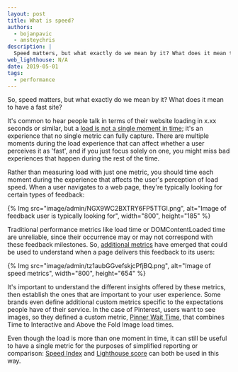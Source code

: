 ```yaml
---
layout: post
title: What is speed?
authors:
  - bojanpavic
  - ansteychris
description: |
  Speed matters, but what exactly do we mean by it? What does it mean to have a fast site?
web_lighthouse: N/A
date: 2019-05-01
tags:
  - performance
---
```


So, speed matters, but what exactly do we mean by it? What does it mean to have a fast site?

It's common to hear people talk in terms of their website loading in x.xx seconds or similar, but a [load is not a single moment in time](/user-centric-performance-metrics/); it's an experience that no single metric can fully capture. There are multiple moments during the load experience that can affect whether a user perceives it as 'fast', and if you just focus solely on one, you might miss bad experiences that happen during the rest of the time.

Rather than measuring load with just one metric, you should time each moment during the experience that affects the user's perception of load speed. When a user navigates to a web page, they're typically looking for certain types of feedback:

{% Img src="image/admin/NGX9WC2BXTRY6FP5TTGl.png", alt="Image of feedback user is typically looking for", width="800", height="185" %}

Traditional performance metrics like load time or DOMContentLoaded time are unreliable, since their occurrence may or may not correspond with these feedback milestones. So, [additional metrics](https://developer.chrome.com/docs/lighthouse/performance/#metrics) have emerged that could be used to understand when a page delivers this feedback to its users:

{% Img src="image/admin/tz1aubGGvefskjcPfjBQ.png", alt="Image of speed metrics", width="800", height="654" %}

It's important to understand the different insights offered by these metrics, then establish the ones that are important to your user experience. Some brands even define additional custom metrics specific to the expectations people have of their service. In the case of Pinterest, users want to see images, so they defined a custom metric, [Pinner Wait Time](https://www.youtube.com/watch?v=Xryhxi45Q5M), that combines Time to Interactive and Above the Fold Image load times.

Even though the load is more than one moment in time, it can still be useful to have a single metric for the purposes of simplified reporting or comparison: [Speed Index](/speed-index) and [Lighthouse score](https://developers.google.com/web/tools/lighthouse/v3/scoring) can both be used in this way.
